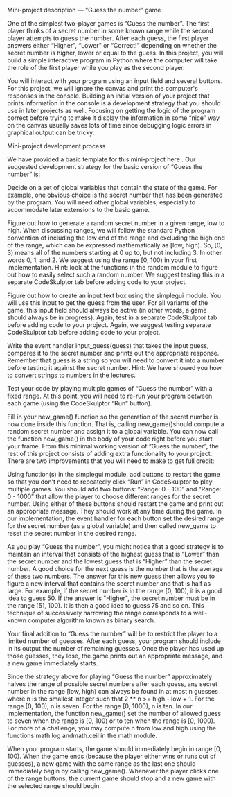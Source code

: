 Mini-project description — “Guess the number” game

One of the simplest two-player games is “Guess the number”. The first player thinks of a secret number in some known range while the second player attempts to guess the number. After each guess, the first player answers either “Higher”, “Lower” or “Correct!” depending on whether the secret number is higher, lower or equal to the guess. In this project, you will build a simple interactive program in Python where the computer will take the role of the first player while you play as the second player.

You will interact with your program using an input field and several buttons. For this project, we will ignore the canvas and print the computer's responses in the console. Building an initial version of your project that prints information in the console is a development strategy that you should use in later projects as well. Focusing on getting the logic of the program correct before trying to make it display the information in some “nice” way on the canvas usually saves lots of time since debugging logic errors in graphical output can be tricky.

Mini-project development process

We have provided a basic template for this mini-project here . Our suggested development strategy for the basic version of “Guess the number” is:

Decide on a set of global variables that contain the state of the game. For example, one obvious choice is the secret number that has been generated by the program. You will need other global variables, especially to accommodate later extensions to the basic game.

Figure out how to generate a random secret number in a given range, low to high. When discussing ranges, we will follow the standard Python convention of including the low end of the range and excluding the high end of the range, which can be expressed mathematically as [low, high). So, [0, 3) means all of the numbers starting at 0 up to, but not including 3. In other words 0, 1, and 2. We suggest using the range [0, 100) in your first implementation. Hint: look at the functions in the random module to figure out how to easily select such a random number. We suggest testing this in a separate CodeSkulptor tab before adding code to your project.

Figure out how to create an input text box using the simplegui module. You will use this input to get the guess from the user. For all variants of the game, this input field should always be active (in other words, a game should always be in progress). Again, test in a separate CodeSkulptor tab before adding code to your project. Again, we suggest testing separate CodeSkulptor tab before adding code to your project.

Write the event handler input_guess(guess) that takes the input guess, compares it to the secret number and prints out the appropriate response. Remember that guess is a string so you will need to convert it into a number before testing it against the secret number. Hint: We have showed you how to convert strings to numbers in the lectures.

Test your code by playing multiple games of “Guess the number” with a fixed range. At this point, you will need to re-run your program between each game (using the CodeSkulptor “Run” button).

Fill in your new_game() function so the generation of the secret number is now done inside this function. That is, calling new_game()should compute a random secret number and assign it to a global variable. You can now call the function new_game() in the body of your code right before you start your frame.
From this minimal working version of “Guess the number”, the rest of this project consists of adding extra functionality to your project. There are two improvements that you will need to make to get full credit:

Using function(s) in the simplegui module, add buttons to restart the game so that you don't need to repeatedly click “Run” in CodeSkulptor to play multiple games. You should add two buttons: “Range: 0 - 100” and “Range: 0 - 1000” that allow the player to choose different ranges for the secret number. Using either of these buttons should restart the game and print out an appropriate message. They should work at any time during the game. In our implementation, the event handler for each button set the desired range for the secret number (as a global variable) and then called new_game to reset the secret number in the desired range.

As you play “Guess the number”, you might notice that a good strategy is to maintain an interval that consists of the highest guess that is “Lower” than the secret number and the lowest guess that is “Higher” than the secret number. A good choice for the next guess is the number that is the average of these two numbers. The answer for this new guess then allows you to figure a new interval that contains the secret number and that is half as large. For example, if the secret number is in the range [0, 100), it is a good idea to guess 50. If the answer is "Higher", the secret number must be in the range [51, 100). It is then a good idea to guess 75 and so on. This technique of successively narrowing the range corresponds to a well-known computer algorithm known as binary search.

Your final addition to “Guess the number” will be to restrict the player to a limited number of guesses. After each guess, your program should include in its output the number of remaining guesses. Once the player has used up those guesses, they lose, the game prints out an appropriate message, and a new game immediately starts.

Since the strategy above for playing “Guess the number” approximately halves the range of possible secret numbers after each guess, any secret number in the range [low, high) can always be found in at most n guesses where n is the smallest integer such that 2 ** n >= high - low + 1. For the range [0, 100), n is seven. For the range [0, 1000), n is ten. In our implementation, the function new_game() set the number of allowed guess to seven when the range is [0, 100) or to ten when the range is [0, 1000). For more of a challenge, you may compute n from low and high using the functions math.log andmath.ceil in the math module.

When your program starts, the game should immediately begin in range [0, 100). When the game ends (because the player either wins or runs out of guesses), a new game with the same range as the last one should immediately begin by calling new_game(). Whenever the player clicks one of the range buttons, the current game should stop and a new game with the selected range should begin.